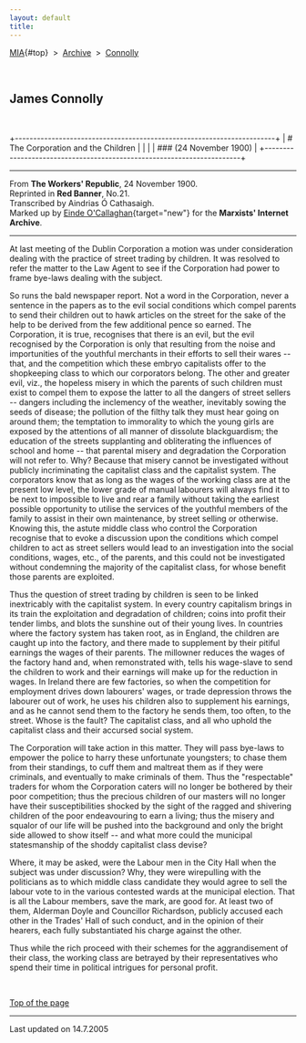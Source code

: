 ```yaml
---
layout: default
title: 
---
```

[MIA](../../../../index.htm){#top}  \> 
[Archive](../../../index.htm)  \>  [Connolly](../../index.htm)

 

## James Connolly

 

+-----------------------------------------------------------------------+
| # The Corporation and the Children                                    |
|                                                                       |
| ### (24 November 1900)                                                |
+-----------------------------------------------------------------------+

------------------------------------------------------------------------

From **The Workers' Republic**, 24 November 1900.\
Reprinted in **Red Banner**, No.21.\
Transcribed by Aindrias Ó Cathasaigh.\
Marked up by [Einde
O'Callaghan](../../../../admin/volunteers/biographies/eocallaghan.htm){target="new"}
for the **Marxists' Internet Archive**.

------------------------------------------------------------------------

At last meeting of the Dublin Corporation a motion was under
consideration dealing with the practice of street trading by children.
It was resolved to refer the matter to the Law Agent to see if the
Corporation had power to frame bye-laws dealing with the subject.

So runs the bald newspaper report. Not a word in the Corporation, never
a sentence in the papers as to the evil social conditions which compel
parents to send their children out to hawk articles on the street for
the sake of the help to be derived from the few additional pence so
earned. The Corporation, it is true, recognises that there is an evil,
but the evil recognised by the Corporation is only that resulting from
the noise and importunities of the youthful merchants in their efforts
to sell their wares -- that, and the competition which these embryo
capitalists offer to the shopkeeping class to which our corporators
belong. The other and greater evil, viz., the hopeless misery in which
the parents of such children must exist to compel them to expose the
latter to all the dangers of street sellers -- dangers including the
inclemency of the weather, inevitably sowing the seeds of disease; the
pollution of the filthy talk they must hear going on around them; the
temptation to immorality to which the young girls are exposed by the
attentions of all manner of dissolute blackguardism; the education of
the streets supplanting and obliterating the influences of school and
home -- that parental misery and degradation the Corporation will not
refer to. Why? Because that misery cannot be investigated without
publicly incriminating the capitalist class and the capitalist system.
The corporators know that as long as the wages of the working class are
at the present low level, the lower grade of manual labourers will
always find it to be next to impossible to live and rear a family
without taking the earliest possible opportunity to utilise the services
of the youthful members of the family to assist in their own
maintenance, by street selling or otherwise. Knowing this, the astute
middle class who control the Corporation recognise that to evoke a
discussion upon the conditions which compel children to act as street
sellers would lead to an investigation into the social conditions,
wages, etc., of the parents, and this could not be investigated without
condemning the majority of the capitalist class, for whose benefit those
parents are exploited.

Thus the question of street trading by children is seen to be linked
inextricably with the capitalist system. In every country capitalism
brings in its train the exploitation and degradation of children; coins
into profit their tender limbs, and blots the sunshine out of their
young lives. In countries where the factory system has taken root, as in
England, the children are caught up into the factory, and there made to
supplement by their pitiful earnings the wages of their parents. The
millowner reduces the wages of the factory hand and, when remonstrated
with, tells his wage-slave to send the children to work and their
earnings will make up for the reduction in wages. In Ireland there are
few factories, so when the competition for employment drives down
labourers' wages, or trade depression throws the labourer out of work,
he uses his children also to supplement his earnings, and as he cannot
send them to the factory he sends them, too often, to the street. Whose
is the fault? The capitalist class, and all who uphold the capitalist
class and their accursed social system.

The Corporation will take action in this matter. They will pass bye-laws
to empower the police to harry these unfortunate youngsters; to chase
them from their standings, to cuff them and maltreat them as if they
were criminals, and eventually to make criminals of them. Thus the
"respectable" traders for whom the Corporation caters will no longer be
bothered by their poor competition; thus the precious children of our
masters will no longer have their susceptibilities shocked by the sight
of the ragged and shivering children of the poor endeavouring to earn a
living; thus the misery and squalor of our life will be pushed into the
background and only the bright side allowed to show itself -- and what
more could the municipal statesmanship of the shoddy capitalist class
devise?

Where, it may be asked, were the Labour men in the City Hall when the
subject was under discussion? Why, they were wirepulling with the
politicians as to which middle class candidate they would agree to sell
the labour vote to in the various contested wards at the municipal
election. That is all the Labour members, save the mark, are good for.
At least two of them, Alderman Doyle and Councillor Richardson, publicly
accused each other in the Trades' Hall of such conduct, and in the
opinion of their hearers, each fully substantiated his charge against
the other.

Thus while the rich proceed with their schemes for the aggrandisement of
their class, the working class are betrayed by their representatives who
spend their time in political intrigues for personal profit.

 

[Top of the page](#top)

------------------------------------------------------------------------

Last updated on 14.7.2005
